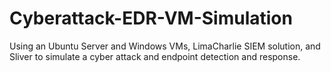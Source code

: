 # Cyberattack-EDR-VM-Simulation
Using an Ubuntu Server and Windows VMs, LimaCharlie SIEM solution, and Sliver to simulate a cyber attack and endpoint detection and response.
